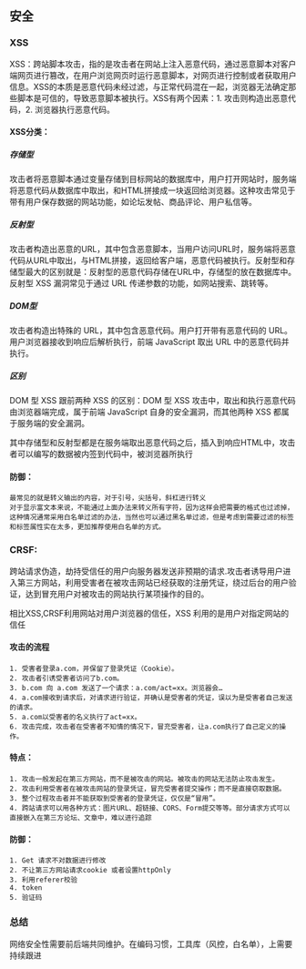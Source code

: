 ## 安全
### XSS 

XSS：跨站脚本攻击，指的是攻击者在网站上注入恶意代码，通过恶意脚本对客户端网页进行篡改，在用户浏览网页时运行恶意脚本，对网页进行控制或者获取用户信息。XSS的本质是恶意代码未经过滤，与正常代码混在一起，浏览器无法确定那些脚本是可信的，导致恶意脚本被执行。XSS有两个因素：1. 攻击则构造出恶意代码，2. 浏览器执行恶意代码。


#### XSS分类：

##### 存储型 
攻击者将恶意脚本通过变量存储到目标网站的数据库中，用户打开网站时，服务端将恶意代码从数据库中取出，和HTML拼接成一块返回给浏览器。这种攻击常见于带有用户保存数据的网站功能，如论坛发帖、商品评论、用户私信等。
##### 反射型 
攻击者构造出恶意的URL，其中包含恶意脚本，当用户访问URL时，服务端将恶意代码从URL中取出，与HTML拼接，返回给客户端，恶意代码被执行。反射型和存储型最大的区别就是：反射型的恶意代码存储在URL中，存储型的放在数据库中。反射型 XSS 漏洞常见于通过 URL 传递参数的功能，如网站搜索、跳转等。
##### DOM型 
攻击者构造出特殊的 URL，其中包含恶意代码。用户打开带有恶意代码的 URL。用户浏览器接收到响应后解析执行，前端 JavaScript 取出 URL 中的恶意代码并执行。
##### 区别
DOM 型 XSS 跟前两种 XSS 的区别：DOM 型 XSS 攻击中，取出和执行恶意代码由浏览器端完成，属于前端 JavaScript 自身的安全漏洞，而其他两种 XSS 都属于服务端的安全漏洞。


其中存储型和反射型都是在服务端取出恶意代码之后，插入到响应HTML中，攻击者可以编写的数据被内签到代码中，被浏览器所执行
#### 防御：

	最常见的就是转义输出的内容，对于引号，尖括号，斜杠进行转义
	对于显示富文本来说，不能通过上面办法来转义所有字符，因为这样会把需要的格式也过滤掉，这种情况通常采用白名单过滤的办法，当然也可以通过黑名单过滤，但是考虑到需要过滤的标签和标签属性实在太多，更加推荐使用白名单的方式。


### CRSF:

跨站请求伪造，劫持受信任的用户向服务器发送非预期的请求.攻击者诱导用户进入第三方网站，利用受害者在被攻击网站已经获取的注册凭证，绕过后台的用户验证，达到冒充用户对被攻击的网站执行某项操作的目的。

相比XSS,CRSF利用网站对用户浏览器的信任，XSS 利用的是用户对指定网站的信任

#### 攻击的流程

	1. 受害者登录a.com，并保留了登录凭证（Cookie）。
	2. 攻击者引诱受害者访问了b.com。
	3. b.com 向 a.com 发送了一个请求：a.com/act=xx。浏览器会…
	4. a.com接收到请求后，对请求进行验证，并确认是受害者的凭证，误以为是受害者自己发送的请求。
	5. a.com以受害者的名义执行了act=xx。
	6. 攻击完成，攻击者在受害者不知情的情况下，冒充受害者，让a.com执行了自己定义的操作。
#### 特点： 

	1. 攻击一般发起在第三方网站，而不是被攻击的网站。被攻击的网站无法防止攻击发生。
	2. 攻击利用受害者在被攻击网站的登录凭证，冒充受害者提交操作；而不是直接窃取数据。
	3. 整个过程攻击者并不能获取到受害者的登录凭证，仅仅是“冒用”。
	4. 跨站请求可以用各种方式：图片URL、超链接、CORS、Form提交等等。部分请求方式可以直接嵌入在第三方论坛、文章中，难以进行追踪
#### 防御：

	1. Get 请求不对数据进行修改
	2. 不让第三方网站请求cookie 或者设置httpOnly
	3. 利用referer校验
	4. token
	5. 验证码
### 总结
网络安全性需要前后端共同维护。在编码习惯，工具库（风控，白名单），上需要持续跟进

